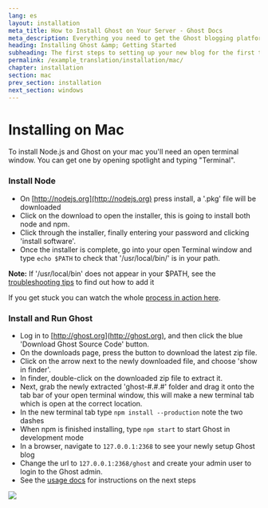 ```yaml
---
lang: es
layout: installation
meta_title: How to Install Ghost on Your Server - Ghost Docs
meta_description: Everything you need to get the Ghost blogging platform up and running on your local or remote environement.
heading: Installing Ghost &amp; Getting Started
subheading: The first steps to setting up your new blog for the first time.
permalink: /example_translation/installation/mac/
chapter: installation
section: mac
prev_section: installation
next_section: windows
---
```



# Installing on Mac <a id="install-mac"></a>

To install Node.js and Ghost on your mac you'll need an open terminal window. You can get one by opening spotlight and typing "Terminal".

### Install Node

*   On [http://nodejs.org](http://nodejs.org) press install, a '.pkg' file will be downloaded
*   Click on the download to open the installer, this is going to install both node and npm.
*   Click through the installer, finally entering your password and clicking 'install software'.
*   Once the installer is complete, go into your open Terminal window and type `echo $PATH` to check that '/usr/local/bin/' is in your path.

<p class="note"><strong>Note:</strong> If '/usr/local/bin' does not appear in your $PATH, see the <a href="{% if page.lang %}/{{ page.lang }}{% endif %}/installation/troubleshooting#export-path">troubleshooting tips</a> to find out how to add it</p>

If you get stuck you can watch the whole [process in action here](https://s3-eu-west-1.amazonaws.com/ghost-website-cdn/install-node-mac.gif "Install Node on Mac").

### Install and Run Ghost

*   Log in to [http://ghost.org](http://ghost.org), and then click the blue 'Download Ghost Source Code' button.
*   On the downloads page, press the button to download the latest zip file.
*   Click on the arrow next to the newly downloaded file, and choose 'show in finder'.
*   In finder, double-click on the downloaded zip file to extract it.
*   Next, grab the newly extracted 'ghost-#.#.#' folder and drag it onto the tab bar of your open terminal window, this will make a new terminal tab which is open at the correct location.
*   In the new terminal tab type `npm install --production` <span class="note">note the two dashes</span>
*   When npm is finished installing, type `npm start` to start Ghost in development mode
*   In a browser, navigate to <code class="path">127.0.0.1:2368</code> to see your newly setup Ghost blog
*   Change the url to <code class="path">127.0.0.1:2368/ghost</code> and create your admin user to login to the Ghost admin.
*   See the [usage docs](/usage) for instructions on the next steps

![](https://s3-eu-west-1.amazonaws.com/ghost-website-cdn/install-ghost-mac.gif)

